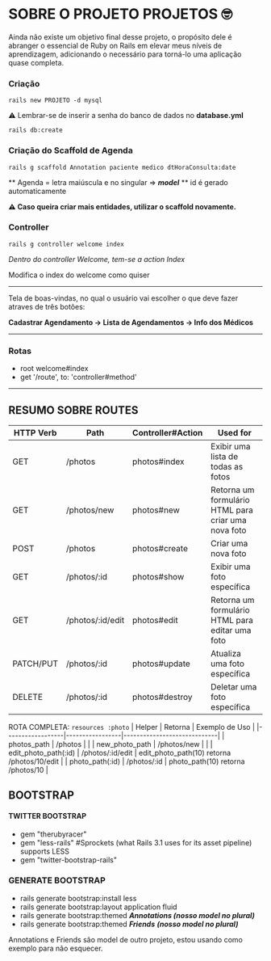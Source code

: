 # SOBRE O PROJETO PROJETOS 🤓

Ainda não existe um objetivo final desse projeto, o propósito dele é abranger o essencial de Ruby on Rails em elevar meus níveis de aprendizagem, adicionando o necessário para torná-lo uma aplicação quase completa. 

### Criação
`rails new PROJETO -d mysql`

⚠️ Lembrar-se de inserir a senha do banco de dados no **database.yml**

`rails db:create`

### Criação do Scaffold de Agenda

`rails g scaffold Annotation paciente medico dtHoraConsulta:date`

** Agenda = letra maiúscula e no singular ⇒ ***model*** 
** id é gerado automaticamente 

**⚠️ Caso queira criar mais entidades, utilizar o scaffold novamente.** 

### Controller

`rails g controller welcome index`

*Dentro do controller Welcome, tem-se a action Index*

Modifica o index do welcome como quiser

---

Tela de boas-vindas, no qual o usuário vai escolher o que deve fazer atraves de três botões: 

**Cadastrar Agendamento → Lista de Agendamentos → Info dos Médicos** 

---

### Rotas

- root welcome#index
- get '/route', to: 'controller#method'
---


 ## RESUMO SOBRE ROUTES

    
| HTTP Verb | Path            | Controller#Action | Used for                             |
|-----------|-----------------|-------------------|--------------------------------------|
| GET       | /photos         | photos#index      | Exibir uma lista de todas as fotos   |
| GET       | /photos/new     | photos#new        | Retorna um formulário HTML para criar uma nova foto |
| POST      | /photos         | photos#create     | Criar uma nova foto                 |
| GET       | /photos/:id     | photos#show       | Exibir uma foto específica           |
| GET       | /photos/:id/edit| photos#edit       | Retorna um formulário HTML para editar uma foto |
| PATCH/PUT | /photos/:id     | photos#update     | Atualiza uma foto específica         |
| DELETE    | /photos/:id     | photos#destroy    | Deletar uma foto específica          |


    
ROTA COMPLETA: 
`resources :photo`
| Helper           | Retorna         | Exemplo de Uso             |
|------------------|-----------------|-----------------------------|
| photos_path      | /photos         |                           |
| new_photo_path   | /photos/new     |                           |
| edit_photo_path(:id) | /photos/:id/edit | edit_photo_path(10) retorna /photos/10/edit |
| photo_path(:id)  | /photos/:id     | photo_path(10) retorna /photos/10 |


  ## BOOTSTRAP

  #### TWITTER BOOTSTRAP
  - gem "therubyracer"
  - gem "less-rails" #Sprockets (what Rails 3.1 uses for its asset pipeline) supports LESS
  - gem "twitter-bootstrap-rails"

  ### GENERATE BOOTSTRAP
  - rails generate bootstrap:install less
  - rails generate bootstrap:layout application fluid
  - rails generate bootstrap:themed ***Annotations (nosso model no plural)*** 
  - rails generate bootstrap:themed ***Friends*** ***(nosso model no plural)***

  Annotations e Friends são model de outro projeto, estou usando como exemplo para não esquecer. 

